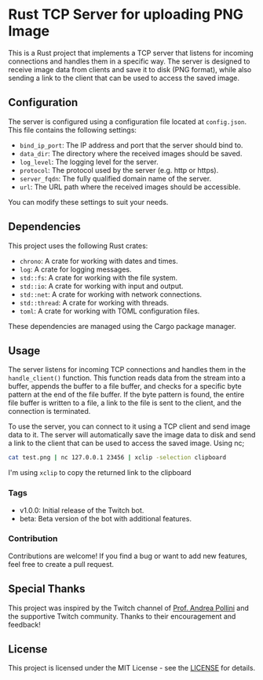 
# Rust TCP Server for uploading PNG Image

This is a Rust project that implements a TCP server that listens for incoming connections and handles them in a specific way. The server is designed to receive image data from clients and save it to disk (PNG format), while also sending a link to the client that can be used to access the saved image.



## Configuration

The server is configured using a configuration file located at `config.json`. This file contains the following settings:

- `bind_ip_port`: The IP address and port that the server should bind to.
- `data_dir`: The directory where the received images should be saved.
- `log_level`: The logging level for the server.
- `protocol`: The protocol used by the server (e.g. http or https).
- `server_fqdn`: The fully qualified domain name of the server.
- `url`: The URL path where the received images should be accessible.

You can modify these settings to suit your needs.

## Dependencies

This project uses the following Rust crates:

- `chrono`: A crate for working with dates and times.
- `log`: A crate for logging messages.
- `std::fs`: A crate for working with the file system.
- `std::io`: A crate for working with input and output.
- `std::net`: A crate for working with network connections.
- `std::thread`: A crate for working with threads.
- `toml`: A crate for working with TOML configuration files.

These dependencies are managed using the Cargo package manager.

## Usage

The server listens for incoming TCP connections and handles them in the `handle_client()` function. This function reads data from the stream into a buffer, appends the buffer to a file buffer, and checks for a specific byte pattern at the end of the file buffer. If the byte pattern is found, the entire file buffer is written to a file, a link to the file is sent to the client, and the connection is terminated.

To use the server, you can connect to it using a TCP client and send image data to it. The server will automatically save the image data to disk and send a link to the client that can be used to access the saved image.
Using nc;
```bash
cat test.png | nc 127.0.0.1 23456 | xclip -selection clipboard
```
I'm using `xclip` to copy the returned link to the clipboard

### Tags
* v1.0.0: Initial release of the Twitch bot.
* beta: Beta version of the bot with additional features.

### Contribution
Contributions are welcome! If you find a bug or want to add new features, feel free to create a pull request.

## Special Thanks

This project was inspired by the Twitch channel of [Prof. Andrea Pollini](https://www.twitch.tv/profandreapollini) and the supportive Twitch community. Thanks to their encouragement and feedback!



## License

This project is licensed under the MIT License - see the [LICENSE](https://www.mit.edu/~amini/LICENSE.md) for details.